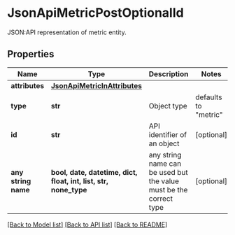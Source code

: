 # JsonApiMetricPostOptionalId

JSON:API representation of metric entity.

## Properties
Name | Type | Description | Notes
------------ | ------------- | ------------- | -------------
**attributes** | [**JsonApiMetricInAttributes**](JsonApiMetricInAttributes.md) |  | 
**type** | **str** | Object type | defaults to "metric"
**id** | **str** | API identifier of an object | [optional] 
**any string name** | **bool, date, datetime, dict, float, int, list, str, none_type** | any string name can be used but the value must be the correct type | [optional]

[[Back to Model list]](../README.md#documentation-for-models) [[Back to API list]](../README.md#documentation-for-api-endpoints) [[Back to README]](../README.md)



